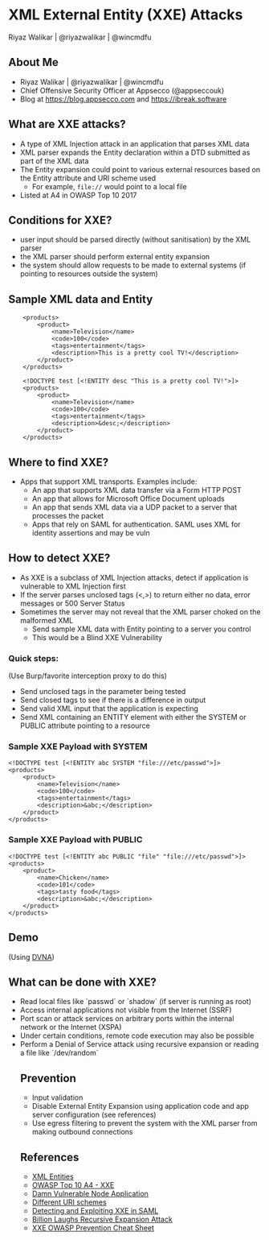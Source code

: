 # XML External Entity (XXE) Attacks

Riyaz Walikar | @riyazwalikar | @wincmdfu



## About Me

- Riyaz Walikar | @riyazwalikar | @wincmdfu
- Chief Offensive Security Officer at Appsecco (@appseccouk)
- Blog at https://blog.appsecco.com and https://ibreak.software




## What are XXE attacks?

- A type of XML Injection attack in an application that parses XML data
- XML parser expands the Entity declaration within a DTD submitted as part of the XML data
- The Entity expansion could point to various external resources based on the Entity attribute and URI scheme used
    - For example, `file://` would point to a local file
- Listed at A4 in OWASP Top 10 2017



## Conditions for XXE?

- user input should be parsed directly (without sanitisation) by the XML parser
- the XML parser should perform external entity expansion
- the system should allow requests to be made to external systems (if pointing to resources outside the system)



## Sample XML data and Entity

```
    <products>
        <product>
            <name>Television</name>
            <code>100</code>
            <tags>entertainment</tags>
            <description>This is a pretty cool TV!</description>
        </product>
    </products>
```

```
    <!DOCTYPE test [<!ENTITY desc "This is a pretty cool TV!">]>
    <products>
        <product>
            <name>Television</name>
            <code>100</code>
            <tags>entertainment</tags>
            <description>&desc;</description>
        </product>
    </products>
```



## Where to find XXE?

- Apps that support XML transports. Examples include:
    - An app that supports XML data transfer via a Form HTTP POST
    - An app that allows for Microsoft Office Document uploads
    - An app that sends XML data via a UDP packet to a server that processes the packet
    - Apps that rely on SAML for authentication. SAML uses XML for identity assertions and may be vuln



## How to detect XXE?

- As XXE is a subclass of XML Injection attacks, detect if application is vulnerable to XML Injection first
- If the server parses unclosed tags (<,>) to return either no data, error messages or 500 Server Status
- Sometimes the server may not reveal that the XML parser choked on the malformed XML
    - Send sample XML data with Entity pointing to a server you control
    - This would be a Blind XXE Vulnerability


### Quick steps:
(Use Burp/favorite interception proxy to do this)
- Send unclosed tags in the parameter being tested
- Send closed tags to see if there is a difference in output
- Send valid XML input that the application is expecting
- Send XML containing an ENTITY element with either the SYSTEM or PUBLIC attribute pointing to a resource


### Sample XXE Payload with SYSTEM

    <!DOCTYPE test [<!ENTITY abc SYSTEM "file:///etc/passwd">]>
    <products>
        <product>
            <name>Television</name>
            <code>100</code>
            <tags>entertainment</tags>
            <description>&abc;</description>
        </product>
    </products>


### Sample XXE Payload with PUBLIC

    <!DOCTYPE test [<!ENTITY abc PUBLIC "file" "file:///etc/passwd">]>
    <products>
        <product>
            <name>Chicken</name>
            <code>101</code>
            <tags>tasty food</tags>
            <description>&abc;</description>
        </product>
    </products>



## Demo
(Using [DVNA](https://github.com/appsecco/dvna))



## What can be done with XXE?

<ul align="left">
<li class="fragment">
Read local files like `passwd` or `shadow` (if server is running as root)
</li>
<li class="fragment">
Access internal applications not visible from the Internet (SSRF)
</li>
<li class="fragment">
Port scan or attack services on arbitrary ports within the internal network or the Internet (XSPA)
</li>
<li class="fragment">
Under certain conditions, remote code execution may also be possible
</li>
<li class="fragment">
Perform a Denial of Service attack using recursive expansion or reading a file like `/dev/random`
</li>



## Prevention

- Input validation
- Disable External Entity Expansion using application code and app server configuration (see references)
- Use egress filtering to prevent the system with the XML parser from making outbound connections



## References

- [XML Entities][1]
- [OWASP Top 10 A4 - XXE][2]
- [Damn Vulnerable Node Application][3]
- [Different URI schemes][4]
- [Detecting and Exploiting XXE in SAML][5]
- [Billion Laughs Recursive Expansion Attack][6]
- [XXE OWASP Prevention Cheat Sheet][7]

[1]: https://www.w3resource.com/xml/entities.php
[2]: https://www.owasp.org/index.php/Top_10-2017_A4-XML_External_Entities_(XXE)
[3]: https://github.com/appsecco/dvna
[4]: https://www.iana.org/assignments/uri-schemes/uri-schemes.xhtml
[5]: https://web-in-security.blogspot.com/2014/11/detecting-and-exploiting-xxe-in-saml.html
[6]: https://en.wikipedia.org/wiki/Billion_laughs
[7]: https://www.owasp.org/index.php/XML_External_Entity_(XXE)_Prevention_Cheat_Sheet